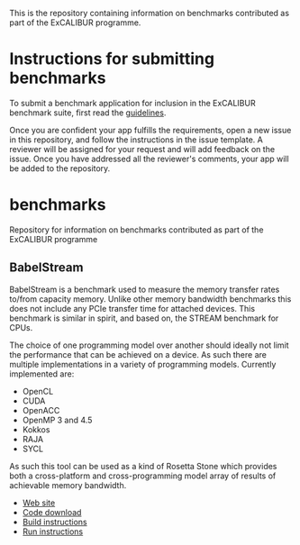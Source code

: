 
This is the repository containing information on benchmarks contributed as part of the ExCALIBUR programme.

# Instructions for submitting benchmarks

To submit a benchmark application for inclusion in the ExCALIBUR benchmark suite, first read the [guidelines](./submission_guidelines.md).

Once you are confident your app fulfills the requirements, open a new issue in this repository, and follow the instructions in the issue template. A reviewer will be assigned for your request and will add feedback on the issue. Once you have addressed all the reviewer's comments, your app will be added to the repository.

# benchmarks
Repository for information on benchmarks contributed as part of the ExCALIBUR programme

## BabelStream

BabelStream is a benchmark used to measure the memory transfer rates to/from capacity memory. Unlike other memory bandwidth benchmarks this does not include any PCIe transfer time for attached devices. This benchmark is similar in spirit, and based on, the STREAM benchmark for CPUs.

The choice of one programming model over another should ideally not limit the performance that can be achieved on a device. As such there are multiple implementations in a variety of programming models. Currently implemented are:

* OpenCL
* CUDA
* OpenACC
* OpenMP 3 and 4.5
* Kokkos
* RAJA
* SYCL

As such this tool can be used as a kind of Rosetta Stone which provides both a cross-platform and cross-programming model array of results of achievable memory bandwidth.

* [Web site](https://uob-hpc.github.io/BabelStream/)
* [Code download](https://github.com/UoB-HPC/BabelStream/releases/tag/v3.4)
* [Build instructions](https://github.com/UoB-HPC/BabelStream#usage)
* [Run instructions](https://uob-hpc.github.io/BabelStream/)

